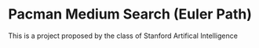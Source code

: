# Pacman Medium Search (Euler Path)
This is a project proposed by the class of Stanford Artifical Intelligence 
